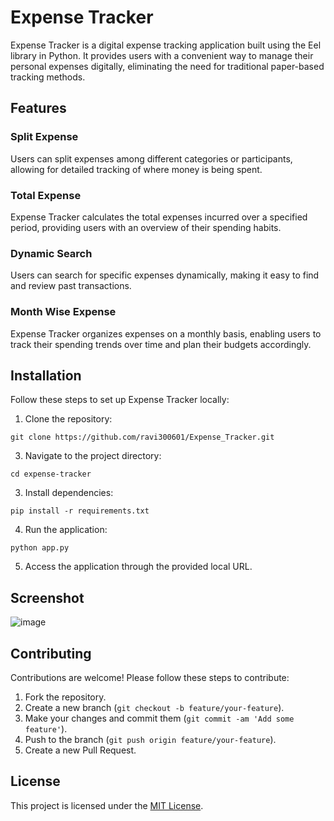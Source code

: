 # Expense Tracker

Expense Tracker is a digital expense tracking application built using the Eel library in Python. It provides users with a convenient way to manage their personal expenses digitally, eliminating the need for traditional paper-based tracking methods.

## Features

### Split Expense

Users can split expenses among different categories or participants, allowing for detailed tracking of where money is being spent.

### Total Expense

Expense Tracker calculates the total expenses incurred over a specified period, providing users with an overview of their spending habits.

### Dynamic Search

Users can search for specific expenses dynamically, making it easy to find and review past transactions.

### Month Wise Expense

Expense Tracker organizes expenses on a monthly basis, enabling users to track their spending trends over time and plan their budgets accordingly.

## Installation

Follow these steps to set up Expense Tracker locally:

1. Clone the repository:
```
git clone https://github.com/ravi300601/Expense_Tracker.git
```

3. Navigate to the project directory:
```
cd expense-tracker
```

3. Install dependencies:
```
pip install -r requirements.txt
```


4. Run the application:
```
python app.py
```

5. Access the application through the provided local URL.

## Screenshot

![image](https://github.com/ravi300601/Expense_Tracker/assets/68466899/592e516e-2f0d-49f7-a662-1cc7a3c61a9c)


## Contributing

Contributions are welcome! Please follow these steps to contribute:

1. Fork the repository.
2. Create a new branch (`git checkout -b feature/your-feature`).
3. Make your changes and commit them (`git commit -am 'Add some feature'`).
4. Push to the branch (`git push origin feature/your-feature`).
5. Create a new Pull Request.

## License

This project is licensed under the [MIT License](LICENSE).
